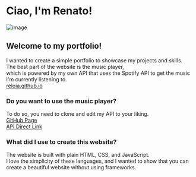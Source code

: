 # Ciao, I'm Renato!
![image](https://github.com/user-attachments/assets/af6dbd91-c79f-48df-a7b9-bc15a1fe660c)

## Welcome to my portfolio!
I wanted to create a simple portfolio to showcase my projects and skills.  
The best part of the website is the music player,  
which is powered by my own API that uses the Spotify API to get the music I'm currently listening to.  
[reloia.github.io](https://ReLoia.github.io)  

### Do you want to use the music player?
To do so, you need to clone and edit my API to your liking.  
[GitHub Page](https://github.com/ReLoia/myspottyapi)  
[API Direct Link](https://reloia.uk/myspottyapi/)

### What did I use to create this website?
The website is built with plain HTML, CSS, and JavaScript.  
I love the simplicity of these languages, and I wanted to show that you can create a beautiful website without using frameworks.  
